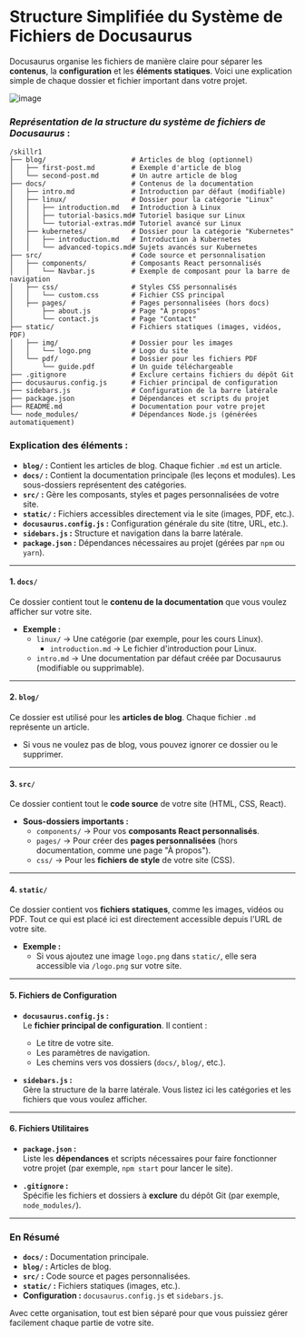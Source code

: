 # Structure Simplifiée du Système de Fichiers de Docusaurus

Docusaurus organise les fichiers de manière claire pour séparer les **contenus**, la **configuration** et les **éléments statiques**. Voici une explication simple de chaque dossier et fichier important dans votre projet.

![image](https://github.com/user-attachments/assets/06e4f908-5544-4097-857d-bb2e0e880a2d)

### *Représentation de la structure du système de fichiers de Docusaurus* :

```
/skillr1
├── blog/                     # Articles de blog (optionnel)
│   ├── first-post.md         # Exemple d'article de blog
│   └── second-post.md        # Un autre article de blog
├── docs/                     # Contenus de la documentation
│   ├── intro.md              # Introduction par défaut (modifiable)
│   ├── linux/                # Dossier pour la catégorie "Linux"
│   │   ├── introduction.md   # Introduction à Linux
│   │   ├── tutorial-basics.md# Tutoriel basique sur Linux
│   │   └── tutorial-extras.md# Tutoriel avancé sur Linux
│   ├── kubernetes/           # Dossier pour la catégorie "Kubernetes"
│   │   ├── introduction.md   # Introduction à Kubernetes
│   │   └── advanced-topics.md# Sujets avancés sur Kubernetes
├── src/                      # Code source et personnalisation
│   ├── components/           # Composants React personnalisés
│   │   └── Navbar.js         # Exemple de composant pour la barre de navigation
│   ├── css/                  # Styles CSS personnalisés
│   │   └── custom.css        # Fichier CSS principal
│   ├── pages/                # Pages personnalisées (hors docs)
│       ├── about.js          # Page "À propos"
│       └── contact.js        # Page "Contact"
├── static/                   # Fichiers statiques (images, vidéos, PDF)
│   ├── img/                  # Dossier pour les images
│   │   └── logo.png          # Logo du site
│   └── pdf/                  # Dossier pour les fichiers PDF
│       └── guide.pdf         # Un guide téléchargeable
├── .gitignore                # Exclure certains fichiers du dépôt Git
├── docusaurus.config.js      # Fichier principal de configuration
├── sidebars.js               # Configuration de la barre latérale
├── package.json              # Dépendances et scripts du projet
├── README.md                 # Documentation pour votre projet
└── node_modules/             # Dépendances Node.js (générées automatiquement)
```

### Explication des éléments :
- **`blog/` :** Contient les articles de blog. Chaque fichier `.md` est un article.
- **`docs/` :** Contient la documentation principale (les leçons et modules). Les sous-dossiers représentent des catégories.
- **`src/` :** Gère les composants, styles et pages personnalisées de votre site.
- **`static/` :** Fichiers accessibles directement via le site (images, PDF, etc.).
- **`docusaurus.config.js` :** Configuration générale du site (titre, URL, etc.).
- **`sidebars.js` :** Structure et navigation dans la barre latérale.
- **`package.json` :** Dépendances nécessaires au projet (gérées par `npm` ou `yarn`).



---

#### **1. `docs/`**
Ce dossier contient tout le **contenu de la documentation** que vous voulez afficher sur votre site.

- **Exemple :**
  - `linux/` → Une catégorie (par exemple, pour les cours Linux).
    - `introduction.md` → Le fichier d'introduction pour Linux.
  - `intro.md` → Une documentation par défaut créée par Docusaurus (modifiable ou supprimable).

---

#### **2. `blog/`**
Ce dossier est utilisé pour les **articles de blog**. Chaque fichier `.md` représente un article.

- Si vous ne voulez pas de blog, vous pouvez ignorer ce dossier ou le supprimer.

---

#### **3. `src/`**
Ce dossier contient tout le **code source** de votre site (HTML, CSS, React).

- **Sous-dossiers importants :**
  - `components/` → Pour vos **composants React personnalisés**.
  - `pages/` → Pour créer des **pages personnalisées** (hors documentation, comme une page "À propos").
  - `css/` → Pour les **fichiers de style** de votre site (CSS).

---

#### **4. `static/`**
Ce dossier contient vos **fichiers statiques**, comme les images, vidéos ou PDF. Tout ce qui est placé ici est directement accessible depuis l'URL de votre site.

- **Exemple :**
  - Si vous ajoutez une image `logo.png` dans `static/`, elle sera accessible via `/logo.png` sur votre site.

---

#### **5. Fichiers de Configuration**

- **`docusaurus.config.js` :**  
  Le **fichier principal de configuration**. Il contient :
  - Le titre de votre site.
  - Les paramètres de navigation.
  - Les chemins vers vos dossiers (`docs/`, `blog/`, etc.).

- **`sidebars.js` :**  
  Gère la structure de la barre latérale. Vous listez ici les catégories et les fichiers que vous voulez afficher.

---

#### **6. Fichiers Utilitaires**

- **`package.json` :**  
  Liste les **dépendances** et scripts nécessaires pour faire fonctionner votre projet (par exemple, `npm start` pour lancer le site).

- **`.gitignore` :**  
  Spécifie les fichiers et dossiers à **exclure** du dépôt Git (par exemple, `node_modules/`).

---

### En Résumé
- **`docs/` :** Documentation principale.  
- **`blog/` :** Articles de blog.  
- **`src/` :** Code source et pages personnalisées.  
- **`static/` :** Fichiers statiques (images, etc.).  
- **Configuration :** `docusaurus.config.js` et `sidebars.js`.

Avec cette organisation, tout est bien séparé pour que vous puissiez gérer facilement chaque partie de votre site.
